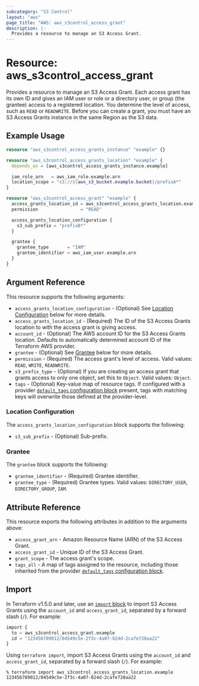 ```yaml
---
subcategory: "S3 Control"
layout: "aws"
page_title: "AWS: aws_s3control_access_grant"
description: |-
  Provides a resource to manage an S3 Access Grant.
---
```


# Resource: aws_s3control_access_grant

Provides a resource to manage an S3 Access Grant.
Each access grant has its own ID and gives an IAM user or role or a directory user, or group (the grantee) access to a registered location. You determine the level of access, such as `READ` or `READWRITE`.
Before you can create a grant, you must have an S3 Access Grants instance in the same Region as the S3 data.

## Example Usage

```terraform
resource "aws_s3control_access_grants_instance" "example" {}

resource "aws_s3control_access_grants_location" "example" {
  depends_on = [aws_s3control_access_grants_instance.example]

  iam_role_arn   = aws_iam_role.example.arn
  location_scope = "s3://${aws_s3_bucket.example.bucket}/prefixA*"
}

resource "aws_s3control_access_grant" "example" {
  access_grants_location_id = aws_s3control_access_grants_location.example.access_grants_location_id
  permission                = "READ"

  access_grants_location_configuration {
    s3_sub_prefix = "prefixB*"
  }

  grantee {
    grantee_type       = "IAM"
    grantee_identifier = aws_iam_user.example.arn
  }
}
```

## Argument Reference

This resource supports the following arguments:

* `access_grants_location_configuration` - (Optional) See [Location Configuration](#location-configuration) below for more details.
* `access_grants_location_id` - (Required) The ID of the S3 Access Grants location to with the access grant is giving access.
* `account_id` - (Optional) The AWS account ID for the S3 Access Grants location. Defaults to automatically determined account ID of the Terraform AWS provider.
* `grantee` - (Optional) See [Grantee](#grantee) below for more details.
* `permission` - (Required) The access grant's level of access. Valid values: `READ`, `WRITE`, `READWRITE`.
* `s3_prefix_type` - (Optional) If you are creating an access grant that grants access to only one object, set this to `Object`. Valid values: `Object`.
* `tags` - (Optional) Key-value map of resource tags. If configured with a provider [`default_tags` configuration block](https://registry.terraform.io/providers/hashicorp/aws/latest/docs#default_tags-configuration-block) present, tags with matching keys will overwrite those defined at the provider-level.

### Location Configuration

The `access_grants_location_configuration` block supports the following:

* `s3_sub_prefix` - (Optional) Sub-prefix.

### Grantee

The `grantee` block supports the following:

* `grantee_identifier` - (Required) Grantee identifier.
* `grantee_type` - (Required) Grantee types. Valid values: `DIRECTORY_USER`, `DIRECTORY_GROUP`, `IAM`.

## Attribute Reference

This resource exports the following attributes in addition to the arguments above:

* `access_grant_arn` - Amazon Resource Name (ARN) of the S3 Access Grant.
* `access_grant_id` - Unique ID of the S3 Access Grant.
* `grant_scope` - The access grant's scope.
* `tags_all` - A map of tags assigned to the resource, including those inherited from the provider [`default_tags` configuration block](https://registry.terraform.io/providers/hashicorp/aws/latest/docs#default_tags-configuration-block).

## Import

In Terraform v1.5.0 and later, use an [`import` block](https://developer.hashicorp.com/terraform/language/import) to import S3 Access Grants using the `account_id` and `access_grant_id`, separated by a forward slash (`/`). For example:

```terraform
import {
  to = aws_s3control_access_grant.example
  id = "123456789012/04549c5e-2f3c-4a07-824d-2cafe720aa22"
}
```

Using `terraform import`, import S3 Access Grants using the `account_id` and `access_grant_id`, separated by a forward slash (`/`). For example:

```console
% terraform import aws_s3control_access_grants_location.example 123456789012/04549c5e-2f3c-4a07-824d-2cafe720aa22
```
